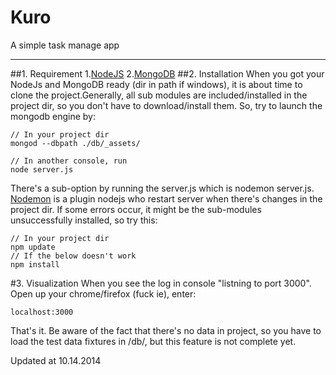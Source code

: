 # Kuro

A simple task manage app

---

##1. Requirement
1.[NodeJS](http://nodejs.org/)
2.[MongoDB](http://www.mongodb.org/)
##2. Installation
When you got your NodeJs and MongoDB ready (dir in path if windows), it is about time to clone the project.Generally, all sub modules are included/installed in the project dir, so you don't have to download/install them. So, try to launch the mongodb engine by:
```
// In your project dir
mongod --dbpath ./db/_assets/
```
```
// In another console, run
node server.js
```
There's a sub-option by running the server.js which is nodemon server.js. [Nodemon](http://nodemon.io/) is a plugin nodejs who restart server when there's changes in the project dir.
If some errors occur, it might be the sub-modules unsuccessfully installed, so try this:
```
// In your project dir
npm update
// If the below doesn't work
npm install
```
#3. Visualization
When you see the log in console "listning to port 3000". Open up your chrome/firefox (fuck ie), enter:
```
localhost:3000
```
That's it.
Be aware of the fact that there's no data in project, so you have to load the test data fixtures in /db/, but this feature is not complete yet.

Updated at 10.14.2014
